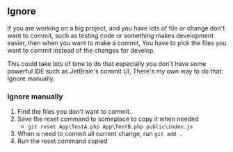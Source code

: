 ## Ignore

If you are working on a big project, and you have lots of file or change don't want to commit, such as testing code or something makes development easier, then when you want to make a commit, You have to pick the files you want to commit instead of the changes for develop.

This could take lots of time to do that especially you don't have some powerful IDE such as JetBrain's commit UI, There's my own way to do that: Ignore manually.

### Ignore manually

1. Find the files you don't want to commit.
2. Save the reset command to someplace to copy it when needed
    * `git reset App\TestA.php App\TestB.php public\index.js`
3. When u need to commit all current change, run `git add .`
4. Run the reset command copied
